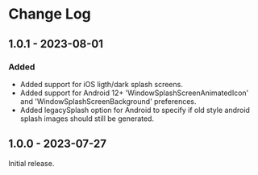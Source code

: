 # Change Log

## 1.0.1 - 2023-08-01

### Added

- Added support for iOS ligth/dark splash screens.
- Added support for Android 12+ 'WindowSplashScreenAnimatedIcon' and 'WindowSplashScreenBackground' preferences.
- Added legacySplash option for Android to specify if old style android splash images should still be generated.

## 1.0.0 - 2023-07-27

Initial release.
